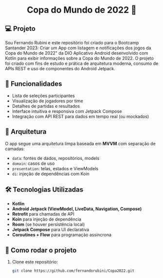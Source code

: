 <h1 align="center">
  Copa do Mundo de 2022 📱


## 💻 Projeto

Sou Fernando Rubini e este repositório foi criado para o Bootcamp Santander 2023: Criar um App com listagem e notificações dos jogos da Copa do Mundo de 2022" da DIO
Aplicativo Android desenvolvido com Kotlin para exibir informações sobre a Copa do Mundo de 2022. O projeto foi criado com fins de estudo e prática de arquitetura moderna, consumo de APIs REST e uso de componentes do Android Jetpack.

## 📱 Funcionalidades

- Lista de seleções participantes
- Visualização de jogadores por time
- Detalhes de partidas e resultados
- Interface intuitiva e responsiva com Jetpack Compose
- Integração com API REST para dados em tempo real (ou mockados)

## 🧱 Arquitetura

O app segue uma arquitetura limpa baseada em **MVVM** com separação de camadas:

- `data`: fontes de dados, repositórios, models
- `domain`: casos de uso
- `presentation`: telas, estados e ViewModels
- `di`: injeção de dependências com Koin

## 🛠️ Tecnologias Utilizadas

- **Kotlin**
- **Android Jetpack (ViewModel, LiveData, Navigation, Compose)**
- **Retrofit** para chamadas de API
- **Koin** para injeção de dependência
- **Room** (se houver persistência local)
- **Jetpack Compose** para UI declarativa
- **Coroutines + Flow** para programação assíncrona

## 🚀 Como rodar o projeto

1. Clone este repositório:
   ```bash
   git clone https://github.com/fernandorubini/Copa2022.git




